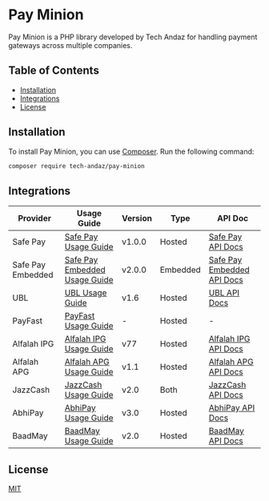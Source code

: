 # Pay Minion

Pay Minion is a PHP library developed by Tech Andaz for handling payment gateways across multiple companies.

## Table of Contents

- [Installation](#installation)
- [Integrations](#integrations)
- [License](#license)

## Installation

To install Pay Minion, you can use [Composer](https://getcomposer.org/). Run the following command:

```bash
composer require tech-andaz/pay-minion
```

## Integrations

| Provider | Usage Guide | Version | Type | API Doc |
| -------- | ------- | ------- | ------- | ------- |
|Safe Pay|[Safe Pay Usage Guide](src/SafePay/Usage%20Guide%20SafePay.md)| v1.0.0 | Hosted |[Safe Pay API Docs](https://github.com/getsafepay/safepay-php)|
|Safe Pay Embedded|[Safe Pay Embedded Usage Guide](src/SafePayEmbedded/Usage%20Guide%20SafePayEmbedded.md)| v2.0.0 | Embedded |[Safe Pay Embedded API Docs](https://github.com/getsafepay/sfpy-php)|
|UBL|[UBL Usage Guide](src/UBL/Usage%20Guide%20UBL.md)| v1.6 | Hosted| [UBL API Docs](src/UBL/Api%20Docs%20UBL.pdf)|
|PayFast|[PayFast Usage Guide](src/PayFast/Usage%20Guide%20PayFast.md)| - | Hosted| -|
|Alfalah IPG|[Alfalah IPG Usage Guide](src/AlfalahIPG/Usage%20Guide%20AlfalahIPG.md)|  v77 | Hosted|[Alfalah IPG API Docs](https://test-bankalfalah.gateway.mastercard.com/api/documentation/integrationGuidelines/index.html)|
|Alfalah APG|[Alfalah APG Usage Guide](src/AlfalahAPG/Usage%20Guide%20AlfalahAPG.md)| v1.1 | Hosted| [Alfalah APG API Docs](src/AlfalahAPG/API%20Docs%20Alfalah%20APG.pdf)|
|JazzCash|[JazzCash Usage Guide](src/JazzCash/Usage%20Guide%20JazzCash.md)| v2.0 | Both | [JazzCash API Docs](src/JazzCash/API%20Docs%20JazzCash.pdf)|
|AbhiPay|[AbhiPay Usage Guide](src/AbhiPay/Usage%20Guide%20AbhiPay.md)| v3.0 | Hosted | [AbhiPay API Docs](https://docs.abhipay.com.pk/)|
|BaadMay|[BaadMay Usage Guide](src/BaadMay/Usage%20Guide%20BaadMay.md)| v2.0 | Hosted | [BaadMay API Docs](src/BaadMay/API%20Docs%20BaadMay.pdf)|

## License

[MIT](https://choosealicense.com/licenses/mit/)

